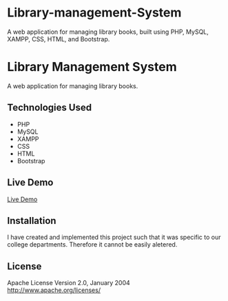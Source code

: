 # Library-management-System
A web application for managing library books, built using PHP, MySQL, XAMPP, CSS, HTML, and Bootstrap.
# Library Management System

A web application for managing library books.

## Technologies Used
- PHP
- MySQL
- XAMPP
- CSS
- HTML
- Bootstrap

## Live Demo
[Live Demo](http://121.200.48.27:8082/deplib)

## Installation
I have created and implemented this project such that it was specific to our college departments. Therefore it cannot be easily aletered.

## License
 Apache License
                           Version 2.0, January 2004
                        http://www.apache.org/licenses/

